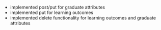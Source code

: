 - implemented post/put for graduate attributes
- implemented put for learning outcomes
- implemented delete functionality for learning outcomes and graduate attributes